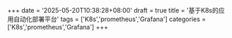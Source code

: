 +++
date = '2025-05-20T10:38:28+08:00'
draft = true
title = '基于K8s的应用自动化部署平台'
tags = ['K8s','prometheus','Grafana']
categories = ['K8s','prometheus','Grafana']
+++
